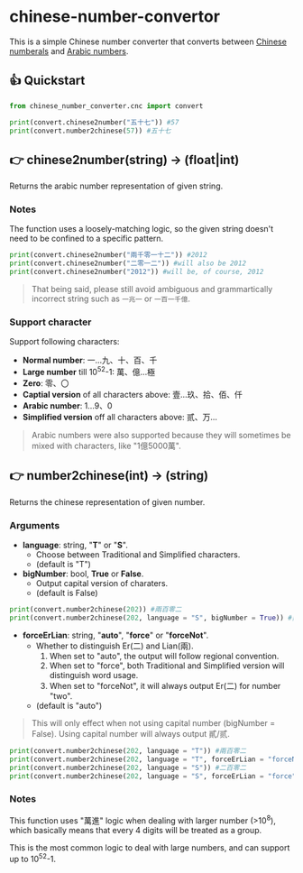 # chinese-number-convertor

This is a simple Chinese number converter that converts between
[Chinese numberals](https://en.wikipedia.org/wiki/Chinese_numerals) and
[Arabic numbers](https://en.wikipedia.org/wiki/Arabic_numerals).

## 👍 Quickstart

```python
from chinese_number_converter.cnc import convert

print(convert.chinese2number("五十七")) #57
print(convert.number2chinese(57)) #五十七
```

## 👉 chinese2number(string) -> (float|int)

Returns the arabic number representation of given string.

### Notes

The function uses a loosely-matching logic, so the given string doesn't need to
be confined to a specific pattern.

```python
print(convert.chinese2number("兩千零一十二")) #2012
print(convert.chinese2number("二零一二")) #will also be 2012
print(convert.chinese2number("2012")) #will be, of course, 2012
```

> That being said, please still avoid ambiguous and grammartically incorrect
> string such as ```一兆一``` or ```一百一千億```.

### Support character

Support following characters:

- **Normal number**: 一...九、十、百、千
- **Large number** till 10<sup>52</sup>-1: 萬、億...極
- **Zero**: 零、〇
- **Captial version** of all characters above: 壹...玖、拾、佰、仟
- **Arabic number**: 1...9、0
- **Simplified version** off all characters above: 贰、万...

> Arabic numbers were also supported because they will sometimes be mixed with
> characters, like "1億5000萬".

## 👉 number2chinese(int) -> (string)

Returns the chinese representation of given number.

### Arguments

- **language**: string, "**T**" or "**S**".
  - Choose between Traditional and Simplified characters.
  - (default is "T")
- **bigNumber**: bool, **True** or **False**.
  - Output capital version of charaters.
  - (default is False)

```python
print(convert.number2chinese(202)) #兩百零二
print(convert.number2chinese(202, language = "S", bigNumber = True)) #贰佰零贰
```

- **forceErLian**: string, "**auto**", "**force**" or "**forceNot**".
  - Whether to distinguish Er(二) and Lian(兩).
    1. When set to "auto", the output will follow regional convention.
    2. When set to "force", both Traditional and Simplified version will
       distinguish word usage.
    3. When set to "forceNot", it will always output Er(二) for number "two".
  - (default is "auto")

> This will only effect when not using capital number (bigNumber = False).
> Using capital number will always output 貳/贰.

```python
print(convert.number2chinese(202, language = "T")) #兩百零二
print(convert.number2chinese(202, language = "T", forceErLian = "forceNot")) #二百零二
print(convert.number2chinese(202, language = "S")) #二百零二
print(convert.number2chinese(202, language = "S", forceErLian = "force")) #两百零二
```

### Notes

This function uses "萬進" logic when dealing with larger number
(>10<sup>8</sup>), which basically means that every 4 digits will be treated as a
group.

This is the most common logic to deal with large numbers, and can support up to
10<sup>52</sup>-1.
